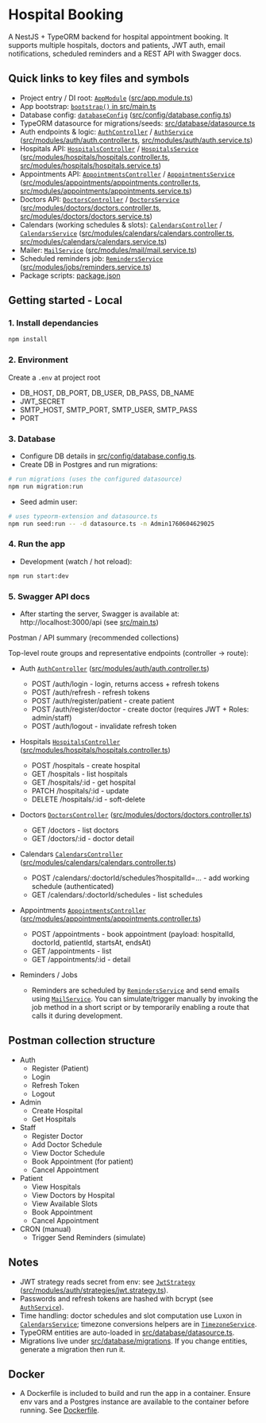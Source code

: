 # Hospital Booking

A NestJS + TypeORM backend for hospital appointment booking. It supports multiple hospitals, doctors and patients, JWT auth, email notifications, scheduled reminders and a REST API with Swagger docs.

## Quick links to key files and symbols

- Project entry / DI root: [`AppModule`](src/app.module.ts) ([src/app.module.ts](src/app.module.ts))
- App bootstrap: [`bootstrap()` in src/main.ts](src/main.ts)
- Database config: [`databaseConfig`](src/config/database.config.ts) ([src/config/database.config.ts](src/config/database.config.ts))
- TypeORM datasource for migrations/seeds: [src/database/datasource.ts](src/database/datasource.ts)
- Auth endpoints & logic: [`AuthController`](src/modules/auth/auth.controller.ts) / [`AuthService`](src/modules/auth/auth.service.ts) ([src/modules/auth/auth.controller.ts](src/modules/auth/auth.controller.ts), [src/modules/auth/auth.service.ts](src/modules/auth/auth.service.ts))
- Hospitals API: [`HospitalsController`](src/modules/hospitals/hospitals.controller.ts) / [`HospitalsService`](src/modules/hospitals/hospitals.service.ts) ([src/modules/hospitals/hospitals.controller.ts](src/modules/hospitals/hospitals.controller.ts), [src/modules/hospitals/hospitals.service.ts](src/modules/hospitals/hospitals.service.ts))
- Appointments API: [`AppointmentsController`](src/modules/appointments/appointments.controller.ts) / [`AppointmentsService`](src/modules/appointments/appointments.service.ts) ([src/modules/appointments/appointments.controller.ts](src/modules/appointments/appointments.controller.ts), [src/modules/appointments/appointments.service.ts](src/modules/appointments/appointments.service.ts))
- Doctors API: [`DoctorsController`](src/modules/doctors/doctors.controller.ts) / [`DoctorsService`](src/modules/doctors/doctors.service.ts) ([src/modules/doctors/doctors.controller.ts](src/modules/doctors/doctors.controller.ts), [src/modules/doctors/doctors.service.ts](src/modules/doctors/doctors.service.ts))
- Calendars (working schedules & slots): [`CalendarsController`](src/modules/calendars/calendars.controller.ts) / [`CalendarsService`](src/modules/calendars/calendars.service.ts) ([src/modules/calendars/calendars.controller.ts](src/modules/calendars/calendars.controller.ts), [src/modules/calendars/calendars.service.ts](src/modules/calendars/calendars.service.ts))
- Mailer: [`MailService`](src/modules/mail/mail.service.ts) ([src/modules/mail/mail.service.ts](src/modules/mail/mail.service.ts))
- Scheduled reminders job: [`RemindersService`](src/modules/jobs/reminders.service.ts) ([src/modules/jobs/reminders.service.ts](src/modules/jobs/reminders.service.ts))
- Package scripts: [package.json](package.json)

## Getting started - Local

### 1. Install dependancies

```sh
npm install
```

### 2. Environment
   Create a `.env` at project root

- DB_HOST, DB_PORT, DB_USER, DB_PASS, DB_NAME
- JWT_SECRET
- SMTP_HOST, SMTP_PORT, SMTP_USER, SMTP_PASS
- PORT

### 3. Database

- Configure DB details in [src/config/database.config.ts](src/config/database.config.ts).
- Create DB in Postgres and run migrations:

```sh
# run migrations (uses the configured datasource)
npm run migration:run
```

- Seed admin user:

```sh
# uses typeorm-extension and datasource.ts
npm run seed:run -- -d datasource.ts -n Admin1760604629025
```

### 4. Run the app

- Development (watch / hot reload):

```sh
npm run start:dev
```

### 5. Swagger API docs

- After starting the server, Swagger is available at: http://localhost:3000/api (see [src/main.ts](src/main.ts))

Postman / API summary (recommended collections)

Top-level route groups and representative endpoints (controller -> route):

- Auth [`AuthController`](src/modules/auth/auth.controller.ts) ([src/modules/auth/auth.controller.ts](src/modules/auth/auth.controller.ts))

  - POST /auth/login - login, returns access + refresh tokens
  - POST /auth/refresh - refresh tokens
  - POST /auth/register/patient - create patient
  - POST /auth/register/doctor - create doctor (requires JWT + Roles: admin/staff)
  - POST /auth/logout - invalidate refresh token

- Hospitals [`HospitalsController`](src/modules/hospitals/hospitals.controller.ts) ([src/modules/hospitals/hospitals.controller.ts](src/modules/hospitals/hospitals.controller.ts))

  - POST /hospitals - create hospital
  - GET /hospitals - list hospitals
  - GET /hospitals/:id - get hospital
  - PATCH /hospitals/:id - update
  - DELETE /hospitals/:id - soft-delete

- Doctors [`DoctorsController`](src/modules/doctors/doctors.controller.ts) ([src/modules/doctors/doctors.controller.ts](src/modules/doctors/doctors.controller.ts))

  - GET /doctors - list doctors
  - GET /doctors/:id - doctor detail

- Calendars [`CalendarsController`](src/modules/calendars/calendars.controller.ts) ([src/modules/calendars/calendars.controller.ts](src/modules/calendars/calendars.controller.ts))

  - POST /calendars/:doctorId/schedules?hospitalId=... - add working schedule (authenticated)
  - GET /calendars/:doctorId/schedules - list schedules

- Appointments [`AppointmentsController`](src/modules/appointments/appointments.controller.ts) ([src/modules/appointments/appointments.controller.ts](src/modules/appointments/appointments.controller.ts))

  - POST /appointments - book appointment (payload: hospitalId, doctorId, patientId, startsAt, endsAt)
  - GET /appointments - list
  - GET /appointments/:id - detail

- Reminders / Jobs
  - Reminders are scheduled by [`RemindersService`](src/modules/jobs/reminders.service.ts) and send emails using [`MailService`](src/modules/mail/mail.service.ts). You can simulate/trigger manually by invoking the job method in a short script or by temporarily enabling a route that calls it during development.

## Postman collection structure

- Auth
  - Register (Patient)
  - Login
  - Refresh Token
  - Logout
- Admin
  - Create Hospital
  - Get Hospitals
- Staff
  - Register Doctor
  - Add Doctor Schedule
  - View Doctor Schedule
  - Book Appointment (for patient)
  - Cancel Appointment
- Patient
  - View Hospitals
  - View Doctors by Hospital
  - View Available Slots
  - Book Appointment
  - Cancel Appointment
- CRON (manual)
  - Trigger Send Reminders (simulate)

## Notes

- JWT strategy reads secret from env: see [`JwtStrategy`](src/modules/auth/strategies/jwt.strategy.ts) ([src/modules/auth/strategies/jwt.strategy.ts](src/modules/auth/strategies/jwt.strategy.ts)).
- Passwords and refresh tokens are hashed with bcrypt (see [`AuthService`](src/modules/auth/auth.service.ts)).
- Time handling: doctor schedules and slot computation use Luxon in [`CalendarsService`](src/modules/calendars/calendars.service.ts); timezone conversions helpers are in [`TimezoneService`](src/common/timezone/timezone.service.ts).
- TypeORM entities are auto-loaded in [src/database/datasource.ts](src/database/datasource.ts).
- Migrations live under [src/database/migrations](src/database/migrations). If you change entities, generate a migration then run it.

## Docker

- A Dockerfile is included to build and run the app in a container. Ensure env vars and a Postgres instance are available to the container before running. See [Dockerfile](Dockerfile).

